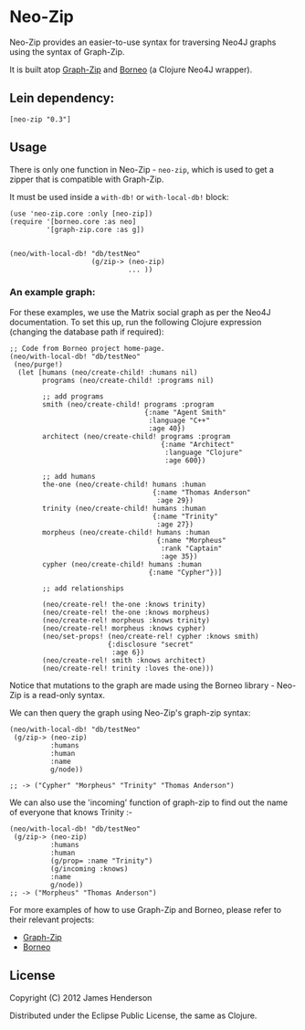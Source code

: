 # Neo-Zip

Neo-Zip provides an easier-to-use syntax for traversing Neo4J graphs using the syntax of Graph-Zip.

It is built atop [Graph-Zip](https://github.com/james-henderson/graph-zip) and [Borneo](https://github.com/wagjo/borneo) (a Clojure Neo4J wrapper).

## Lein dependency:

    [neo-zip "0.3"]

## Usage

There is only one function in Neo-Zip - ```neo-zip```, which is
used to get a zipper that is compatible with Graph-Zip.

It must be used inside a ```with-db!``` or ```with-local-db!``` block:

    (use 'neo-zip.core :only [neo-zip])
    (require '[borneo.core :as neo]
             '[graph-zip.core :as g])
    

    (neo/with-local-db! "db/testNeo"
                        (g/zip-> (neo-zip)
                                 ... ))
                                 
### An example graph:

For these examples, we use the Matrix social graph as per the Neo4J
documentation. To set this up, run the following Clojure expression
(changing the database path if required):

    ;; Code from Borneo project home-page.
    (neo/with-local-db! "db/testNeo"
     (neo/purge!)
      (let [humans (neo/create-child! :humans nil)
            programs (neo/create-child! :programs nil)
 
            ;; add programs
            smith (neo/create-child! programs :program
                                     {:name "Agent Smith"
                                      :language "C++"
                                      :age 40})
            architect (neo/create-child! programs :program
                                         {:name "Architect"
                                          :language "Clojure"
                                          :age 600})
 
            ;; add humans
            the-one (neo/create-child! humans :human
                                       {:name "Thomas Anderson"
                                        :age 29})
            trinity (neo/create-child! humans :human
                                       {:name "Trinity"
                                        :age 27})
            morpheus (neo/create-child! humans :human
                                        {:name "Morpheus"
                                         :rank "Captain"
                                         :age 35})
            cypher (neo/create-child! humans :human
                                      {:name "Cypher"})]

            ;; add relationships

            (neo/create-rel! the-one :knows trinity)
            (neo/create-rel! the-one :knows morpheus)
            (neo/create-rel! morpheus :knows trinity)
            (neo/create-rel! morpheus :knows cypher)
            (neo/set-props! (neo/create-rel! cypher :knows smith)
                            {:disclosure "secret"
                             :age 6})
            (neo/create-rel! smith :knows architect)
            (neo/create-rel! trinity :loves the-one)))

Notice that mutations to the graph are made using the Borneo
library - Neo-Zip is a read-only syntax.

We can then query the graph using Neo-Zip's graph-zip syntax:

    (neo/with-local-db! "db/testNeo"
     (g/zip-> (neo-zip)
              :humans
              :human
              :name
              g/node))

    ;; -> ("Cypher" "Morpheus" "Trinity" "Thomas Anderson")
    
We can also use the 'incoming' function of graph-zip to find out the
name of everyone that knows Trinity :-

    (neo/with-local-db! "db/testNeo"
     (g/zip-> (neo-zip)
              :humans
              :human
              (g/prop= :name "Trinity")
              (g/incoming :knows)
              :name
              g/node))
    ;; -> ("Morpheus" "Thomas Anderson")
    
For more examples of how to use Graph-Zip and Borneo, please refer to
their relevant projects:

* [Graph-Zip](https://github.com/james-henderson/graph-zip)
* [Borneo](https://github.com/wagjo/borneo)

## License

Copyright (C) 2012 James Henderson

Distributed under the Eclipse Public License, the same as Clojure.
